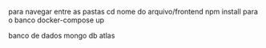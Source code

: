 para navegar entre as pastas 
cd nome do arquivo/frontend
npm install 
para o banco 
docker-compose up 

banco de dados mongo db atlas 
